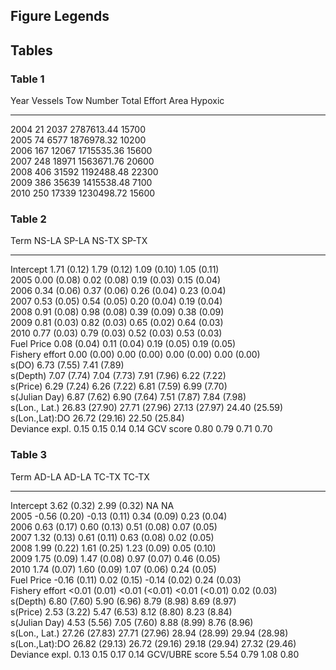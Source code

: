 ## Figure Legends


## Tables

### Table 1

   Year     Vessels     Tow Number     Total Effort     Area Hypoxic
--------- ----------  -------------   --------------   --------------
   2004      21         2037           2787613.44         15700  
   2005      74         6577           1876978.32         10200   
   2006     167        12067           1715535.36         15600    
   2007     248        18971           1563671.76         20600    
   2008     406        31592           1192488.48         22300    
   2009     386        35639           1415538.48          7100    
   2010     250        17339           1230498.72         15600  

 
### Table 2


Term           NS-LA             SP-LA              NS-TX               SP-TX
----------     --------------    -----------        --------------      --------------
Intercept      1.71 (0.12)       1.79 (0.12)        1.09 (0.10)         1.05 (0.11)   
2005           0.00 (0.08)       0.02 (0.08)        0.19 (0.03)         0.15 (0.04)   
2006           0.34 (0.06)       0.37 (0.06)        0.26 (0.04)         0.23 (0.04)   
2007           0.53 (0.05)       0.54 (0.05)        0.20 (0.04)         0.19 (0.04)   
2008           0.91 (0.08)       0.98 (0.08)        0.39 (0.09)         0.38 (0.09)   
2009           0.81 (0.03)       0.82 (0.03)        0.65 (0.02)         0.64 (0.03)   
2010           0.77 (0.03)       0.79 (0.03)        0.52 (0.03)         0.53 (0.03)   
Fuel Price     0.08 (0.04)       0.11 (0.04)        0.19 (0.05)         0.19 (0.05)   
Fishery effort 0.00 (0.00)       0.00 (0.00)        0.00 (0.00)         0.00 (0.00)   
s(DO)          6.73 (7.55)                          7.41 (7.89)   
s(Depth)       7.07 (7.74)       7.04 (7.73)        7.91 (7.96)         6.22 (7.22)   
s(Price)       6.29 (7.24)       6.26 (7.22)        6.81 (7.59)         6.99 (7.70)   
s(Julian Day)  6.87 (7.62)       6.90 (7.64)        7.51 (7.87)         7.84 (7.98)   
s(Lon., Lat.)  26.83 (27.90)     27.71 (27.96)      27.13 (27.97)       24.40 (25.59)   
s(Lon.,Lat):DO                   26.72 (29.16)                          22.50 (25.84)   
Deviance expl. 0.15              0.15               0.14                0.14
GCV score      0.80              0.79               0.71                0.70



### Table 3

Term             AD-LA             AD-LA              TC-TX               TC-TX
----------       --------------    -----------        --------------      --------------
Intercept        3.62 (0.32)       2.99 (0.32)        NA                  NA   
2005             -0.56 (0.20)      -0.13 (0.11)       0.34 (0.09)         0.23 (0.04)   
2006             0.63 (0.17)       0.60 (0.13)        0.51 (0.08)         0.07 (0.05)   
2007             1.32 (0.13)       0.61 (0.11)        0.63 (0.08)         0.02 (0.05)   
2008             1.99 (0.22)       1.61 (0.25)        1.23 (0.09)         0.05 (0.10)   
2009             1.75 (0.09)       1.47 (0.08)        0.97 (0.07)         0.46 (0.05)   
2010             1.74 (0.07)       1.60 (0.09)        1.07 (0.06)         0.24 (0.05)   
Fuel Price       -0.16 (0.11)      0.02 (0.15)        -0.14 (0.02)        0.24 (0.03)   
Fishery effort   <0.01 (0.01)      <0.01 (<0.01)      <0.01 (<0.01)       0.02 (0.03)   
s(Depth)         6.80 (7.60)       5.90 (6.96)        8.79 (8.98)         8.69 (8.97)   
s(Price)         2.53 (3.22)       5.47 (6.53)        8.12 (8.80)         8.23 (8.84)   
s(Julian Day)    4.53 (5.56)       7.05 (7.60)        8.88 (8.99)         8.76 (8.96)   
s(Lon., Lat.)    27.26 (27.83)     27.71 (27.96)      28.94 (28.99)       29.94 (28.98)   
s(Lon.,Lat):DO   26.82 (29.13)     26.72 (29.16)      29.18 (29.94)       27.32 (29.46)
Deviance expl.   0.13              0.15               0.17                0.14
GCV/UBRE score   5.54              0.79               1.08                0.80




